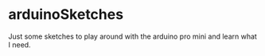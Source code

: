 # arduinoSketches
Just some sketches to play around with the arduino pro mini and learn what I need. 

